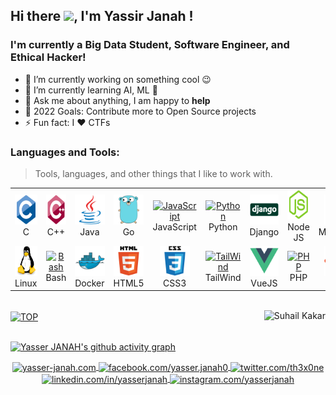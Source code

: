 ## Hi there <img src="https://media.giphy.com/media/hvRJCLFzcasrR4ia7z/giphy.gif" width="25px">, I'm Yassir Janah !

### I'm currently a Big Data Student, Software Engineer, and Ethical Hacker!

- 🔭 I’m currently working on something cool :wink:
- 🌱 I’m currently learning AI, ML 🤣
- 💬 Ask me about anything, I am happy to **help**
- 🥅 2022 Goals: Contribute more to Open Source projects
- ⚡ Fun fact: I :heart: CTFs


### Languages and Tools:

> Tools, languages, and other things that I like to work with.


<table align="center">
  <tr>
    <td align="center" width="96">
      <a href="#yasserjanah-tech">
        <img src="https://raw.githubusercontent.com/devicons/devicon/master/icons/c/c-original.svg" width="48" height="48" alt="C" />
      </a>
      <br>C
    </td>
        <td align="center" width="96">
      <a href="#yasserjanah-tech">
        <img src="https://raw.githubusercontent.com/devicons/devicon/master/icons/cplusplus/cplusplus-original.svg" width="48" height="48" alt="C++" />
      </a>
      <br>C++
    </td>
        <td align="center" width="96">
      <a href="#yasserjanah-tech">
        <img src="https://raw.githubusercontent.com/devicons/devicon/master/icons/java/java-original.svg" width="48" height="48" alt="Java" />
      </a>
      <br>Java
    </td>    
        <td align="center" width="96">
      <a href="#yasserjanah-tech">
        <img src="https://raw.githubusercontent.com/devicons/devicon/master/icons/go/go-original.svg" width="48" height="48" alt="Go" />
      </a>
      <br>Go
    </td>
    <td align="center" width="96">
      <a href="#yasserjanah-tech">
        <img src="https://upload.wikimedia.org/wikipedia/commons/thumb/9/99/Unofficial_JavaScript_logo_2.svg/1024px-Unofficial_JavaScript_logo_2.svg.png" width="48" height="48" alt="JavaScript" />
      </a>
      <br>JavaScript
    </td>
    <td align="center" width="96">
      <a href="#yasserjanah-tech">
        <img src="https://upload.wikimedia.org/wikipedia/commons/thumb/c/c3/Python-logo-notext.svg/1200px-Python-logo-notext.svg.png" width="48" height="48" alt="Python" />
      </a>
      <br>Python
    </td>
    <td align="center" width="96">
      <a href="#yasserjanah-tech">
        <img src="https://raw.githubusercontent.com/devicons/devicon/master/icons/django/django-original.svg" width="48" height="48" alt="Django" />
      </a>
      <br>Django
    </td>
    <td align="center" width="96">
      <a href="#yasserjanah-tech">
        <img src="https://raw.githubusercontent.com/devicons/devicon/master/icons/nodejs/nodejs-original.svg" width="48" height="48" alt="Node JS" />
      </a>
      <br>Node JS
    </td>
     <td align="center" width="96"> 
      <a href="#yasserjanah-tech" >
        <img src="https://raw.githubusercontent.com/devicons/devicon/master/icons/mongodb/mongodb-original.svg" width="48" height="48" alt="Mongo DB" />
      </a>
      <br>MongoDB
    </td>
  </tr>
  <tr>
    <td align="center" width="96"> 
      <a href="#yasserjanah-tech" >
        <img src="https://raw.githubusercontent.com/devicons/devicon/master/icons/linux/linux-original.svg" width="48" height="48" alt="Linux" />
      </a>
      <br>Linux
    </td>
    <td align="center" width="96">
      <a href="#yasserjanah-tech">
        <img src="https://bashlogo.com/img/symbol/png/full_colored_dark.png" width="48" height="48" alt="Bash" />
      </a>
      <br>Bash
    </td>
    <td align="center"  width="96">
      <a href="#yasserjanah-tech">
        <img src="https://raw.githubusercontent.com/devicons/devicon/master/icons/docker/docker-original.svg" width="48" height="48" alt="Docker" />
      </a>
      <br>Docker
    </td>
    <td align="center" width="96">
      <a href="#yasserjanah-tech" >
        <img src="https://raw.githubusercontent.com/devicons/devicon/master/icons/html5/html5-original-wordmark.svg" width="48" height="48" alt="HTML5" />
      </a>
      <br>HTML5
    </td>
    <td align="center" width="96">
      <a href="#yasserjanah-tech">
        <img src="https://raw.githubusercontent.com/devicons/devicon/master/icons/css3/css3-original-wordmark.svg" width="48" height="48" alt="CSS3" />
      </a>
      <br>CSS3
    </td>
        <td align="center" width="96">
      <a href="#yasserjanah-tech">
        <img src="https://tailwindcss.com/_next/static/media/tailwindcss-mark.79614a5f61617ba49a0891494521226b.svg" width="48" height="48" alt="TailWind" />
      </a>
      <br>TailWind
    </td>
    <td align="center"  width="96">
      <a href="#yasserjanah-tech">
        <img src="https://raw.githubusercontent.com/devicons/devicon/master/icons/vuejs/vuejs-original.svg" width="48" height="48" alt="VueJS" />
      </a>
      <br>VueJS
    </td>
    <td align="center" width="96">
      <a href="#yasserjanah-tech" >
        <img src="https://i.ibb.co/LzmYpDX/146-1466902-php-logo-png-transparent-php-logo-png-png-removebg-preview.png" width="48" height="48" alt="PHP" />
      </a>
      <br>PHP
    </td>
    <td align="center" width="96">
      <a href="#yasserjanah-tech" >
        <img src="https://raw.githubusercontent.com/devicons/devicon/master/icons/git/git-original.svg" width="48" height="48" alt="Git" />
      </a>
      <br>Git
    </td>
  </tr>
</table>

<br/>

<a href="#yasserjanah">
  <img src="https://github-readme-stats.vercel.app/api?username=yasserjanah&show_icons=true&theme=react&count_private=true&include_all_commits=true" alt="Suhail Kakar" align="right" />
</a>

<a href="#yasserjanah">
<img align="center" alt="TOP" src="https://github-readme-stats.vercel.app/api/top-langs/?username=yasserjanah&show_icons=true&hide_border=false&theme=react" align="left" />
</a>

<br/>
<br/>

[![Yasser JANAH's github activity graph](https://activity-graph.herokuapp.com/graph?username=yasserjanah&theme=react-dark)](https://github.com/yasserjanah)

<p align="center">
  <a href="https://www.yasser-janah.com">
    <img align="center" alt="yasser-janah.com" width="26px" src="https://i.ibb.co/yN2YTKn/logo.png" />
  </a>
    <a href="https://facebook.com/yasser.janah0">
    <img align="center" alt="facebook.com/yasser.janah0" width="26px" src="https://img.icons8.com/fluent/48/000000/facebook-new.png" />
  </a>
    <a href="https://twitter.com/th3x0ne">
    <img align="center" alt="twitter.com/th3x0ne" width="26px" src="https://img.icons8.com/fluent/50/000000/twitter.png" />
  </a>
    <a href="https://instagram.com/yasserjanah">
    <img align="center" alt="linkedin.com/in/yasserjanah" width="26px" src="https://img.icons8.com/color/48/000000/linkedin.png" />
  </a>
    <a href="https://linkedin.com/in/yasserjanah">
    <img align="center" alt="instagram.com/yasserjanah" width="26px" src="https://img.icons8.com/fluent/50/000000/instagram-new.png" />
  </a>
</p>

[website]: https://www.yasser-janah.com
[facebook]: https://facebook.com/yasser.janah0
[twitter]: https://twitter.com/th3x0ne
[instagram]: https://instagram.com/yasserjanah
[linkedin]: https://linkedin.com/in/yasserjanah
